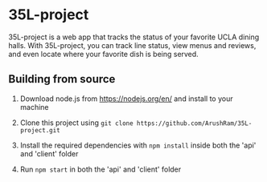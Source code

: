 # 35L-project

35L-project is a web app that tracks the status of your favorite UCLA dining halls. With 35L-project, you can track line status, view menus and reviews, and even locate where your favorite dish is being served. 

## Building from source

1. Download node.js from https://nodejs.org/en/ and install to your machine

2. Clone this project using `git clone https://github.com/ArushRam/35L-project.git`

3. Install the required dependencies with `npm install` inside both the 'api' and 'client' folder

4. Run `npm start` in both the 'api' and 'client' folder

